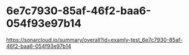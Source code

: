 # 6e7c7930-85af-46f2-baa6-054f93e97b14
https://sonarcloud.io/summary/overall?id=examly-test_6e7c7930-85af-46f2-baa6-054f93e97b14
